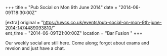 +++
title = "Pub Social on Mon 9th June 2014"
date = "2014-06-09T18:30:00Z"

[extra]
original = "https://uwcs.co.uk/events/pub-social-on-mon-9th-june-2014-1474489093810/"    
ent_time = "2014-06-09T21:00:00Z"
location = "Bar Fusion "
+++

Our weekly social are still here. Come along; forgot about exams and revsion and just have a chat.


